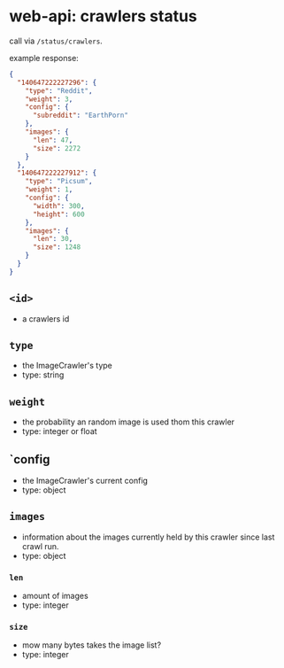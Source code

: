 # web-api: crawlers status

call via `/status/crawlers`.

example response:

```json
{
  "140647222227296": {
    "type": "Reddit",
    "weight": 3,
    "config": {
      "subreddit": "EarthPorn"
    },
    "images": {
      "len": 47,
      "size": 2272
    }
  },
  "140647222227912": {
    "type": "Picsum",
    "weight": 1,
    "config": {
      "width": 300,
      "height": 600
    },
    "images": {
      "len": 30,
      "size": 1248
    }
  }
}
```


## `<id>`

- a crawlers id 


## `type`

- the ImageCrawler's type
- type: string


## `weight`

- the probability an random image is used thom this crawler
- type: integer or float

## `config

- the ImageCrawler's current config
- type: object

## `images`

- information about the images currently held by this crawler since last crawl run.
- type: object


### `len`

- amount of images
- type: integer


### `size`

- mow many bytes takes the image list?
- type: integer
